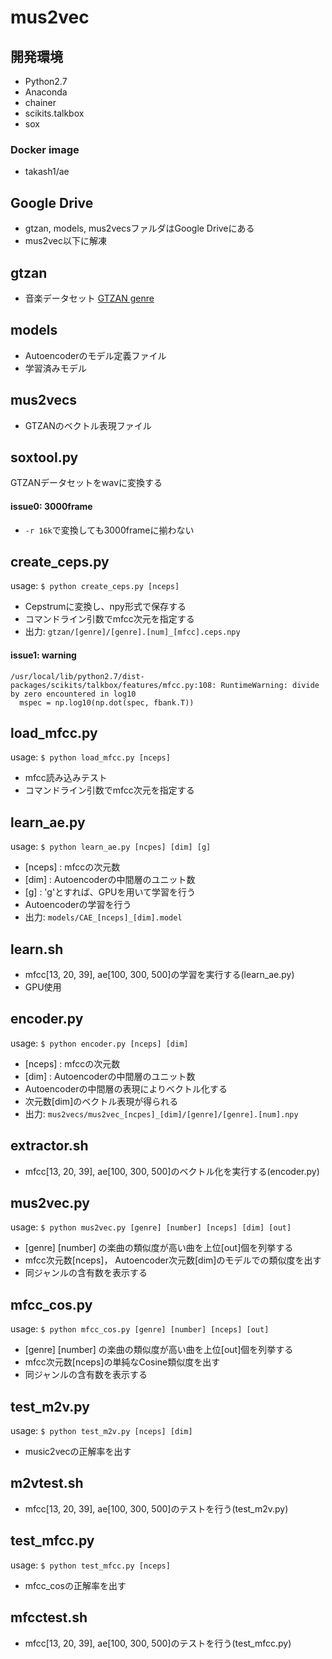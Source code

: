 # mus2vec

## 開発環境
- Python2.7
- Anaconda
- chainer
- scikits.talkbox
- sox

### Docker image
- takash1/ae

## Google Drive
- gtzan, models, mus2vecsファルダはGoogle Driveにある
- mus2vec以下に解凍

## gtzan
- 音楽データセット [GTZAN genre](http://marsyasweb.appspot.com/download/data_sets/)

## models
- Autoencoderのモデル定義ファイル
- 学習済みモデル

## mus2vecs
- GTZANのベクトル表現ファイル

## soxtool.py
GTZANデータセットをwavに変換する

#### issue0: 3000frame
- ```-r 16k```で変換しても3000frameに揃わない

## create_ceps.py
usage: ```$ python create_ceps.py [nceps]```
- Cepstrumに変換し、npy形式で保存する
- コマンドライン引数でmfcc次元を指定する
- 出力: ```gtzan/[genre]/[genre].[num]_[mfcc].ceps.npy```

#### issue1: warning
```
/usr/local/lib/python2.7/dist-packages/scikits/talkbox/features/mfcc.py:108: RuntimeWarning: divide by zero encountered in log10
  mspec = np.log10(np.dot(spec, fbank.T))
```

## load_mfcc.py
usage: ```$ python load_mfcc.py [nceps]```
- mfcc読み込みテスト
- コマンドライン引数でmfcc次元を指定する

## learn_ae.py
usage: ```$ python learn_ae.py [ncpes] [dim] [g]```
- [nceps] : mfccの次元数
- [dim] : Autoencoderの中間層のユニット数
- [g] : 'g'とすれば、GPUを用いて学習を行う
- Autoencoderの学習を行う
- 出力: ```models/CAE_[nceps]_[dim].model```

## learn.sh
- mfcc[13, 20, 39], ae[100, 300, 500]の学習を実行する(learn_ae.py)
- GPU使用

## encoder.py
usage: ```$ python encoder.py [nceps] [dim]```
- [nceps] : mfccの次元数
- [dim] : Autoencoderの中間層のユニット数
- Autoencoderの中間層の表現によりベクトル化する
- 次元数[dim]のベクトル表現が得られる
- 出力: ```mus2vecs/mus2vec_[ncpes]_[dim]/[genre]/[genre].[num].npy```

## extractor.sh
- mfcc[13, 20, 39], ae[100, 300, 500]のベクトル化を実行する(encoder.py)

## mus2vec.py
usage: ```$ python mus2vec.py [genre] [number] [nceps] [dim] [out]```
- [genre] [number] の楽曲の類似度が高い曲を上位[out]個を列挙する
- mfcc次元数[nceps]， Autoencoder次元数[dim]のモデルでの類似度を出す
- 同ジャンルの含有数を表示する

## mfcc_cos.py
usage: ```$ python mfcc_cos.py [genre] [number] [nceps] [out]```
- [genre] [number] の楽曲の類似度が高い曲を上位[out]個を列挙する
- mfcc次元数[nceps]の単純なCosine類似度を出す
- 同ジャンルの含有数を表示する

## test_m2v.py
usage: ```$ python test_m2v.py [nceps] [dim]```
- music2vecの正解率を出す

## m2vtest.sh
- mfcc[13, 20, 39], ae[100, 300, 500]のテストを行う(test_m2v.py)

## test_mfcc.py
usage: ```$ python test_mfcc.py [nceps]```
- mfcc_cosの正解率を出す

## mfcctest.sh
- mfcc[13, 20, 39], ae[100, 300, 500]のテストを行う(test_mfcc.py)
